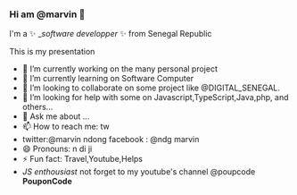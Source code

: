 ### Hi am @marvin 👋

I'm a ✨ __software developper_ ✨  from Senegal Republic 

This is my presentation 

- 🔭 I’m currently working on the many personal project 
- 🌱 I’m currently learning on Software Computer
- 👯 I’m looking to collaborate on some project like @DIGITAL_SENEGAL.
- 🤔 I’m looking for help with some on Javascript,TypeScript,Java,php, and others...
- 💬 Ask me about ...
- 📫 How to reach me: tw
-   twitter:@marvin ndong
    facebook : @ndg marvin
- 😄 Pronouns: n di ji
- ⚡ Fun fact: Travel,Youtube,Helps
- _JS enthousiast_
not forget to my youtube's channel @poupcode   __PouponCode__
